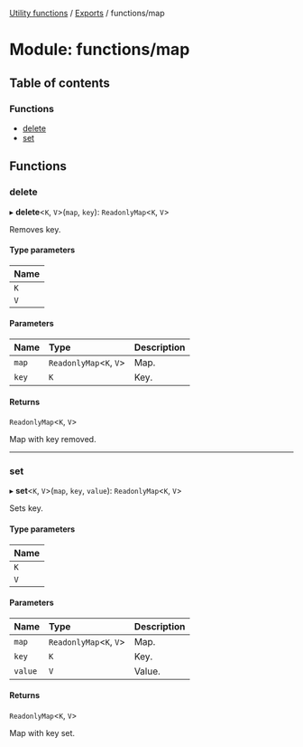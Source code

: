 [Utility functions](../index.md) / [Exports](../modules.md) / functions/map

# Module: functions/map

## Table of contents

### Functions

- [delete](functions_map.md#delete)
- [set](functions_map.md#set)

## Functions

### delete

▸ **delete**\<`K`, `V`\>(`map`, `key`): `ReadonlyMap`\<`K`, `V`\>

Removes key.

#### Type parameters

| Name |
| :------ |
| `K` |
| `V` |

#### Parameters

| Name | Type | Description |
| :------ | :------ | :------ |
| `map` | `ReadonlyMap`\<`K`, `V`\> | Map. |
| `key` | `K` | Key. |

#### Returns

`ReadonlyMap`\<`K`, `V`\>

Map with key removed.

___

### set

▸ **set**\<`K`, `V`\>(`map`, `key`, `value`): `ReadonlyMap`\<`K`, `V`\>

Sets key.

#### Type parameters

| Name |
| :------ |
| `K` |
| `V` |

#### Parameters

| Name | Type | Description |
| :------ | :------ | :------ |
| `map` | `ReadonlyMap`\<`K`, `V`\> | Map. |
| `key` | `K` | Key. |
| `value` | `V` | Value. |

#### Returns

`ReadonlyMap`\<`K`, `V`\>

Map with key set.
